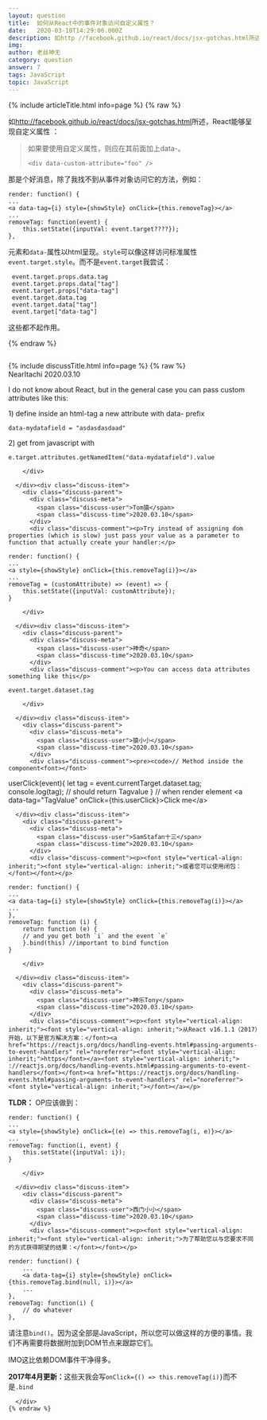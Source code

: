 ```yaml
---
layout: question
title:  如何从React中的事件对象访问自定义属性？
date:   2020-03-10T14:29:06.000Z
description: 如http //facebook.github.io/react/docs/jsx-gotchas.html所述，React能够呈现自定义属性  ：...
img: 
author: 老丝神无
category: question
answer: 7
tags: JavaScript
topic: JavaScript
---
```

<div class="article-root">
  <div class="article">
    {% include articleTitle.html info=page %}
    {% raw %}
    <div class="article-content"><p><font style="vertical-align: inherit;"><font style="vertical-align: inherit;">如</font></font><a href="http://facebook.github.io/react/docs/jsx-gotchas.html" rel="noreferrer"><font style="vertical-align: inherit;"><font style="vertical-align: inherit;">http://facebook.github.io/react/docs/jsx-gotchas.html</font></font></a><font style="vertical-align: inherit;"><font style="vertical-align: inherit;">所述，React能够呈现自定义属性 
 </font><font style="vertical-align: inherit;">：</font></font></p>

<blockquote>
  <p><font style="vertical-align: inherit;"><font style="vertical-align: inherit;">如果要使用自定义属性，则应在其前面加上data-。</font></font></p>
  
  <p><code>&lt;div data-custom-attribute="foo" /&gt;</code></p>
</blockquote>

<p><font style="vertical-align: inherit;"><font style="vertical-align: inherit;">那是个好消息，除了我找不到从事件对象访问它的方法，例如：</font></font></p>

<pre><code>render: function() {<font></font>
...<font></font>
&lt;a data-tag={i} style={showStyle} onClick={this.removeTag}&gt;&lt;/a&gt;<font></font>
...<font></font>
removeTag: function(event) {<font></font>
    this.setState({inputVal: event.target????}); <font></font>
},<font></font>
</code></pre>

<p><font style="vertical-align: inherit;"><font style="vertical-align: inherit;">元素和</font></font><code>data-</code><font style="vertical-align: inherit;"><font style="vertical-align: inherit;">属性以html呈现。</font></font><code>style</code><font style="vertical-align: inherit;"><font style="vertical-align: inherit;">可以</font><font style="vertical-align: inherit;">像</font><font style="vertical-align: inherit;">这样访问</font><font style="vertical-align: inherit;">标准属性</font></font><code>event.target.style</code><font style="vertical-align: inherit;"><font style="vertical-align: inherit;">。</font><font style="vertical-align: inherit;">而不是</font></font><code>event.target</code><font style="vertical-align: inherit;"><font style="vertical-align: inherit;">我尝试：</font></font></p>

<pre><code> event.target.props.data.tag<font></font>
 event.target.props.data["tag"]<font></font>
 event.target.props["data-tag"]  <font></font>
 event.target.data.tag<font></font>
 event.target.data["tag"]<font></font>
 event.target["data-tag"]<font></font>
</code></pre>

<p><font style="vertical-align: inherit;"><font style="vertical-align: inherit;">这些都不起作用。 </font></font></p></div>
    {% endraw %}
  </div>
  <p style="height: 0;width:0;overflow: hidden;"> 第521篇《如何从React中的事件对象访问自定义属性？》来自Winter(https://github.com/aiyld/aiyld.github.io)的站点</p>
  <div class="discuss-wrapper">
    {% include discussTitle.html info=page %}
    {% raw %}
    <div class="discuss-item">
        <div class="discuss-parent">
          <div class="discuss-meta">
            <span class="discuss-user">NearItachi</span>
            <span class="discuss-time">2020.03.10</span>
          </div>
          <div class="discuss-comment"><p>I do not know about React, but in the general case you can pass custom attributes like this:</p>

<p>1) define inside an html-tag a new attribute with data- prefix </p>

<pre><code>data-mydatafield = "asdasdasdaad"
</code></pre>

<p>2) get from javascript with </p>

<pre><code>e.target.attributes.getNamedItem("data-mydatafield").value 
</code></pre></div>
        </div>
        
      </div><div class="discuss-item">
        <div class="discuss-parent">
          <div class="discuss-meta">
            <span class="discuss-user">Tom猿</span>
            <span class="discuss-time">2020.03.10</span>
          </div>
          <div class="discuss-comment"><p>Try instead of assigning dom properties (which is slow) just pass your value as a parameter to function that actually create your handler:</p>

<pre class="lang-js prettyprint-override"><code>render: function() {<font></font>
...<font></font>
&lt;a style={showStyle} onClick={this.removeTag(i)}&gt;&lt;/a&gt;<font></font>
...<font></font>
removeTag = (customAttribute) =&gt; (event) =&gt; {<font></font>
    this.setState({inputVal: customAttribute});<font></font>
}<font></font>
</code></pre></div>
        </div>
        
      </div><div class="discuss-item">
        <div class="discuss-parent">
          <div class="discuss-meta">
            <span class="discuss-user">神奇</span>
            <span class="discuss-time">2020.03.10</span>
          </div>
          <div class="discuss-comment"><p>You can access data attributes something like this</p>

<pre><code>event.target.dataset.tag
</code></pre></div>
        </div>
        
      </div><div class="discuss-item">
        <div class="discuss-parent">
          <div class="discuss-meta">
            <span class="discuss-user">猿小小</span>
            <span class="discuss-time">2020.03.10</span>
          </div>
          <div class="discuss-comment"><pre><code>// Method inside the component<font></font>
userClick(event){<font></font>
 let tag = event.currentTarget.dataset.tag;<font></font>
 console.log(tag); // should return Tagvalue<font></font>
}<font></font>
// when render element<font></font>
&lt;a data-tag="TagValue" onClick={this.userClick}&gt;Click me&lt;/a&gt;<font></font>
</code></pre></div>
        </div>
        
      </div><div class="discuss-item">
        <div class="discuss-parent">
          <div class="discuss-meta">
            <span class="discuss-user">SamStafan十三</span>
            <span class="discuss-time">2020.03.10</span>
          </div>
          <div class="discuss-comment"><p><font style="vertical-align: inherit;"><font style="vertical-align: inherit;">或者您可以使用闭包：</font></font></p>

<pre><code>render: function() {<font></font>
...<font></font>
&lt;a data-tag={i} style={showStyle} onClick={this.removeTag(i)}&gt;&lt;/a&gt;<font></font>
...<font></font>
},<font></font>
removeTag: function (i) {<font></font>
    return function (e) {<font></font>
    // and you get both `i` and the event `e`<font></font>
    }.bind(this) //important to bind function <font></font>
}<font></font>
</code></pre></div>
        </div>
        
      </div><div class="discuss-item">
        <div class="discuss-parent">
          <div class="discuss-meta">
            <span class="discuss-user">神乐Tony</span>
            <span class="discuss-time">2020.03.10</span>
          </div>
          <div class="discuss-comment"><p><font style="vertical-align: inherit;"><font style="vertical-align: inherit;">从React v16.1.1（2017）开始，以下是官方解决方案：</font><a href="https://reactjs.org/docs/handling-events.html#passing-arguments-to-event-handlers" rel="noreferrer"><font style="vertical-align: inherit;">https</font></a><font style="vertical-align: inherit;"> ://reactjs.org/docs/handling-events.html#passing-arguments-to-event-handlers</font></font><a href="https://reactjs.org/docs/handling-events.html#passing-arguments-to-event-handlers" rel="noreferrer"><font style="vertical-align: inherit;"></font></a></p>

<p><strong><font style="vertical-align: inherit;"><font style="vertical-align: inherit;">TLDR：</font></font></strong><font style="vertical-align: inherit;"><font style="vertical-align: inherit;"> OP应该做到：</font></font></p>

<pre><code>render: function() {<font></font>
...<font></font>
&lt;a style={showStyle} onClick={(e) =&gt; this.removeTag(i, e)}&gt;&lt;/a&gt;<font></font>
...<font></font>
removeTag: function(i, event) {<font></font>
    this.setState({inputVal: i}); <font></font>
}<font></font>
</code></pre></div>
        </div>
        
      </div><div class="discuss-item">
        <div class="discuss-parent">
          <div class="discuss-meta">
            <span class="discuss-user">西门小小</span>
            <span class="discuss-time">2020.03.10</span>
          </div>
          <div class="discuss-comment"><p><font style="vertical-align: inherit;"><font style="vertical-align: inherit;">为了帮助您以与您要求不同的方式获得期望的结果：</font></font></p>

<pre><code>render: function() {<font></font>
    ...<font></font>
    &lt;a data-tag={i} style={showStyle} onClick={this.removeTag.bind(null, i)}&gt;&lt;/a&gt;<font></font>
    ...<font></font>
},<font></font>
removeTag: function(i) {<font></font>
    // do whatever<font></font>
},<font></font>
</code></pre>

<p><font style="vertical-align: inherit;"><font style="vertical-align: inherit;">请注意</font></font><code>bind()</code><font style="vertical-align: inherit;"><font style="vertical-align: inherit;">。</font><font style="vertical-align: inherit;">因为这全部是JavaScript，所以您可以做这样的方便的事情。</font><font style="vertical-align: inherit;">我们不再需要将数据附加到DOM节点来跟踪它们。</font></font></p>

<p><font style="vertical-align: inherit;"><font style="vertical-align: inherit;">IMO这比依赖DOM事件干净得多。</font></font></p>

<p><strong><font style="vertical-align: inherit;"><font style="vertical-align: inherit;">2017年4月更新：</font></font></strong><font style="vertical-align: inherit;"><font style="vertical-align: inherit;">这些天我会写</font></font><code>onClick={() =&gt; this.removeTag(i)}</code><font style="vertical-align: inherit;"><font style="vertical-align: inherit;">而不是</font></font><code>.bind</code></p></div>
        </div>
        
      </div>
    {% endraw %}
  </div>
<div>
